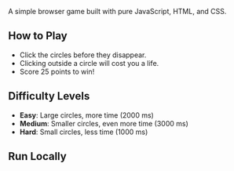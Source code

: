 A simple browser game built with pure JavaScript, HTML, and CSS.

## How to Play

- Click the circles before they disappear.  
- Clicking outside a circle will cost you a life.  
- Score 25 points to win!

## Difficulty Levels
- **Easy**: Large circles, more time (2000 ms)
- **Medium**: Smaller circles, even more time (3000 ms)
- **Hard**: Small circles, less time (1000 ms)

## Run Locally
